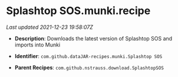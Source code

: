 # Splashtop SOS.munki.recipe

_Last updated 2021-12-23 19:58:07Z_

- **Description**: Downloads the latest version of Splashtop SOS and imports into Munki

- **Identifier**: `com.github.dataJAR-recipes.munki.Splashtop SOS`

- **Parent Recipes**: `com.github.nstrauss.download.SplashtopSOS`